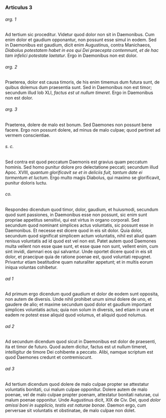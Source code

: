 ### Articulus 3

###### arg. 1
Ad tertium sic proceditur. Videtur quod dolor non sit in Daemonibus. Cum enim dolor et gaudium opponantur, non possunt esse simul in eodem. Sed in Daemonibus est gaudium, dicit enim Augustinus, contra Manichaeos, *Diabolus potestatem habet in eos qui Dei praecepta contemnunt, et de hac tam infelici potestate laetatur*. Ergo in Daemonibus non est dolor.

###### arg. 2
Praeterea, dolor est causa timoris, de his enim timemus dum futura sunt, de quibus dolemus dum praesentia sunt. Sed in Daemonibus non est timor; secundum illud Iob XLI, *factus est ut nullum timeret*. Ergo in Daemonibus non est dolor.

###### arg. 3
Praeterea, dolere de malo est bonum. Sed Daemones non possunt bene facere. Ergo non possunt dolere, ad minus de malo culpae; quod pertinet ad vermem conscientiae.

###### s. c.
Sed contra est quod peccatum Daemonis est gravius quam peccatum hominis. Sed homo punitur dolore pro delectatione peccati; secundum illud Apoc. XVIII, *quantum glorificavit se et in deliciis fuit, tantum date ei tormentum et luctum*. Ergo multo magis Diabolus, qui maximo se glorificavit, punitur doloris luctu.

###### co.
Respondeo dicendum quod timor, dolor, gaudium, et huiusmodi, secundum quod sunt passiones, in Daemonibus esse non possunt, sic enim sunt propriae appetitus sensitivi, qui est virtus in organo corporali. Sed secundum quod nominant simplices actus voluntatis, sic possunt esse in Daemonibus. Et necesse est dicere quod in eis sit dolor. Quia dolor, secundum quod significat simplicem actum voluntatis, nihil est aliud quam renisus voluntatis ad id quod est vel non est. Patet autem quod Daemones multa vellent non esse quae sunt, et esse quae non sunt, vellent enim, cum sint invidi, damnari eos qui salvantur. Unde oportet dicere quod in eis sit dolor, et praecipue quia de ratione poenae est, quod voluntati repugnet. Privantur etiam beatitudine quam naturaliter appetunt; et in multis eorum iniqua voluntas cohibetur.

###### ad 1
Ad primum ergo dicendum quod gaudium et dolor de eodem sunt opposita, non autem de diversis. Unde nihil prohibet unum simul dolere de uno, et gaudere de alio; et maxime secundum quod dolor et gaudium important simplices voluntatis actus; quia non solum in diversis, sed etiam in una et eadem re potest esse aliquid quod volumus, et aliquid quod nolumus.

###### ad 2
Ad secundum dicendum quod sicut in Daemonibus est dolor de praesenti, ita et timor de futuro. Quod autem dicitur, factus est ut nullum timeret, intelligitur de timore Dei cohibente a peccato. Alibi, namque scriptum est quod Daemones credunt et contremiscunt.

###### ad 3
Ad tertium dicendum quod dolere de malo culpae propter se attestatur voluntatis bonitati, cui malum culpae opponitur. Dolere autem de malo poenae, vel de malo culpae propter poenam, attestatur bonitati naturae, cui malum poenae opponitur. Unde Augustinus dicit, XIX de Civ. Dei, quod *dolor amissi boni in supplicio, testis est naturae bonae*. Daemon ergo, cum perversae sit voluntatis et obstinatae, de malo culpae non dolet.

